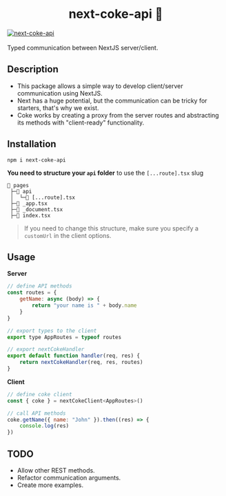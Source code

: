 <div align="center" >
  <h1>next-coke-api 👑</h1>
</div>

<a href="https://github.com/NxRoot/next-coke-api" target="_blank" rel="noopener">
  <picture>
    <source media="(prefers-color-scheme: dark)" srcset="https://i.ibb.co/Z8NL37W/dfgdgf.png" />
    <img alt="next-coke-api" src="https://i.ibb.co/Z8NL37W/dfgdgf.png" />
  </picture>
</a>
<br><br>
Typed communication between NextJS server/client.

## Description

* This package allows a simple way to develop client/server communication using NextJS.
* Next has a huge potential, but the communication can be tricky for starters, that's why we exist.
* Coke works by creating a proxy from the server routes and abstracting its methods with "client-ready" functionality.

## Installation 
```
npm i next-coke-api
```
**You need to structure your `api` folder** to use the `[...route].tsx` slug <br>

```
📂 pages
 ├─📂 api
 │  └─📄 [...route].tsx 
 ├─📄 _app.tsx
 ├─📄 _document.tsx
 ├─📄 index.tsx 
```

> If you need to change this structure, make sure you specify a `customUrl` in the client options.

## Usage

**Server**
```js
// define API methods
const routes = {
    getName: async (body) => {
        return "your name is " + body.name 
    }
}

// export types to the client
export type AppRoutes = typeof routes

// export nextCokeHandler
export default function handler(req, res) {
    return nextCokeHandler(req, res, routes)
}
```
**Client**
```js
// define coke client
const { coke } = nextCokeClient<AppRoutes>()

// call API methods
coke.getName({ name: "John" }).then((res) => {
    console.log(res)
})

```

## TODO
* Allow other REST methods.
* Refactor communication arguments.
* Create more examples.